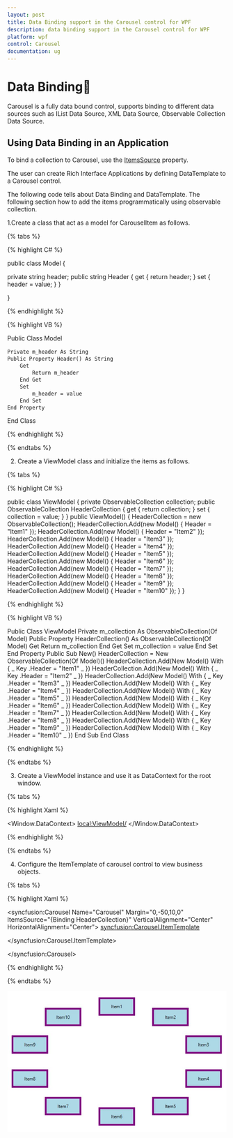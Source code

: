 ```yaml
---
layout: post
title: Data Binding support in the Carousel control for WPF
description: data binding support in the Carousel control for WPF
platform: wpf
control: Carousel
documentation: ug
---
```


# Data Binding

Carousel is a fully data bound control, supports binding to different data sources such as IList Data Source, XML Data Source, Observable Collection Data Source.

## Using Data Binding in an Application


To bind a collection to Carousel, use the [ItemsSource](https://docs.microsoft.com/en-us/dotnet/api/system.windows.controls.itemscontrol.itemssource?view=netframework-4.7.2) property.

The user can create Rich Interface Applications by defining DataTemplate to a Carousel control.

The following code tells about Data Binding and DataTemplate.
The following section how to add the items programmatically using observable collection.

1.Create a class that act as a model for CarouselItem as follows.

{% tabs %}

{% highlight C# %}

public class Model
{

private string header;
public string Header
{
get { return header; }
set { header = value; }
}

}

{% endhighlight %}

{% highlight VB %}

Public Class Model

	Private m_header As String
	Public Property Header() As String
		Get
			Return m_header
		End Get
		Set
			m_header = value
		End Set
	End Property

End Class

{% endhighlight %}

{% endtabs %}

2.	Create a ViewModel class and initialize the items as follows.

{% tabs %}

{% highlight C# %}

public class ViewModel
{
private ObservableCollection<Model> collection;
public ObservableCollection<Model> HeaderCollection
{
get { return collection; }
set { collection = value; }
}
public ViewModel()
{
HeaderCollection = new ObservableCollection<Model>();
HeaderCollection.Add(new Model() { Header = "Item1" });
HeaderCollection.Add(new Model() { Header = "Item2" });
HeaderCollection.Add(new Model() { Header = "Item3" });
HeaderCollection.Add(new Model() { Header = "Item4" });
HeaderCollection.Add(new Model() { Header = "Item5" });
HeaderCollection.Add(new Model() { Header = "Item6" });
HeaderCollection.Add(new Model() { Header = "Item7" });
HeaderCollection.Add(new Model() { Header = "Item8" });
HeaderCollection.Add(new Model() { Header = "Item9" });
HeaderCollection.Add(new Model() { Header = "Item10" });
}
}

{% endhighlight %}

{% highlight VB %}

Public Class ViewModel
Private m_collection As ObservableCollection(Of Model)
Public Property HeaderCollection() As ObservableCollection(Of Model)
Get
Return m_collection
End Get
Set
m_collection = value
End Set
End Property
Public Sub New()
HeaderCollection = New ObservableCollection(Of Model)()
HeaderCollection.Add(New Model() With { _
Key .Header = "Item1" _
})
HeaderCollection.Add(New Model() With { _
Key .Header = "Item2" _
})
HeaderCollection.Add(New Model() With { _
Key .Header = "Item3" _
})
HeaderCollection.Add(New Model() With { _
Key .Header = "Item4" _
})
HeaderCollection.Add(New Model() With { _
Key .Header = "Item5" _
})
HeaderCollection.Add(New Model() With { _
Key .Header = "Item6" _
})
HeaderCollection.Add(New Model() With { _
Key .Header = "Item7" _
})
HeaderCollection.Add(New Model() With { _
Key .Header = "Item8" _
})
HeaderCollection.Add(New Model() With { _
Key .Header = "Item9" _
})
HeaderCollection.Add(New Model() With { _
Key .Header = "Item10" _
})
End Sub
End Class

{% endhighlight %}

{% endtabs %}

3. Create a ViewModel instance and use it as DataContext for the root window.

{% tabs %}

{% highlight Xaml %}

<Window.DataContext>
<local:ViewModel/>
</Window.DataContext>

{% endhighlight %}

{% endtabs %}

4. Configure the ItemTemplate of carousel control to view business objects.

{% tabs %}

{% highlight Xaml %}

<syncfusion:Carousel Name="Carousel"
Margin="0,-50,10,0"
ItemsSource="{Binding HeaderCollection}"
VerticalAlignment="Center"
HorizontalAlignment="Center">
<syncfusion:Carousel.ItemTemplate>
<DataTemplate>
<Border Height="50" Width="100" BorderBrush="Purple" BorderThickness="5" Background="LightBlue">
<TextBlock Text="{Binding Header}"/>
</Border>

</DataTemplate>

</syncfusion:Carousel.ItemTemplate>

</syncfusion:Carousel>

{% endhighlight %}

{% endtabs %}




![data binding](Data-Binding_images/Data-Binding_img1.jpeg)



